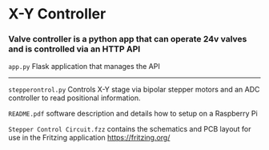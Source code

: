 # X-Y Controller

### Valve controller is a python app that can operate 24v valves and is controlled via an HTTP API


`app.py`			    Flask application that manages the API 

----------------------------------------------------

`stepperontrol.py`		Controls X-Y stage via bipolar stepper motors and an ADC controller to read positional information. 

`README.pdf`		software description and details how to setup on a Raspberry Pi

`Stepper Control Circuit.fzz`     contains the schematics and PCB layout for use in the Fritzing application https://fritzing.org/

